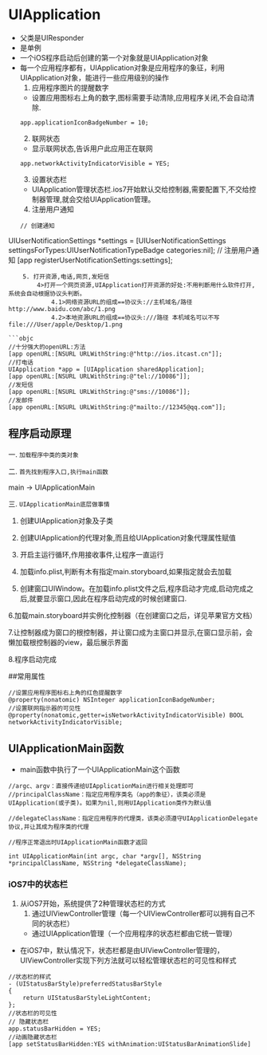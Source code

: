 # UIApplication
- 父类是UIResponder
- 是单例
- 一个iOS程序启动后创建的第一个对象就是UIApplication对象
- 每一个应用程序都有，UIApplication对象是应用程序的象征，利用UIApplication对象，能进行一些应用级别的操作
    1. 应用程序图片的提醒数字
     - 设置应用图标右上角的数字,图标需要手动清除,应用程序关闭,不会自动清除.
     ```objc
     app.applicationIconBadgeNumber = 10;
     ```
    2. 联网状态
     - 显示联网状态,告诉用户此应用正在联网
    ```objc
    app.networkActivityIndicatorVisible = YES;
    ```
    3. 设置状态栏
     - UIApplication管理状态栏.ios7开始默认交给控制器,需要配置下,不交给控制器管理,就会交给UIApplication管理。
    4. 注册用户通知
    ```objc
    // 创建通知
UIUserNotificationSettings *settings = [UIUserNotificationSettings settingsForTypes:UIUserNotificationTypeBadge categories:nil];
    // 注册用户通知
[app registerUserNotificationSettings:settings];
```
    5. 打开资源,电话,网页,发短信
        4>打开一个网页资源,UIApplication打开资源的好处:不用判断用什么软件打开,系统会自动根据协议头判断。
            4.1>网络资源URL的组成==协议头://主机域名/路径 http://www.baidu.com/abc/1.png
            4.2>本地资源URL的组成==协议头:///路径 本机域名可以不写 file:///User/apple/Desktop/1.png

```objc
//十分强大的openURL:方法
[app openURL:[NSURL URLWithString:@"http://ios.itcast.cn"]];
//打电话
UIApplication *app = [UIApplication sharedApplication];
[app openURL:[NSURL URLWithString:@"tel://10086"]];
//发短信
[app openURL:[NSURL URLWithString:@"sms://10086"]];
//发邮件
[app openURL:[NSURL URLWithString:@"mailto://12345@qq.com"]];
```


## 程序启动原理
一. `加载程序中类的类对象`

二. `首先找到程序入口,执行main函数`

main -> UIApplicationMain

三. `UIApplicationMain底层做事情`

1. 创建UIApplication对象及子类

2. 创建UIApplication的代理对象,而且给UIApplication对象代理属性赋值

3. 开启主运行循环,作用接收事件,让程序一直运行

4. 加载info.plist,判断有木有指定main.storyboard,如果指定就会去加载

5. 创建窗口UIWindow。在加载info.plist文件之后,程序启动才完成,启动完成之后,就要显示窗口,因此在程序启动完成的时候创建窗口.

6.加载main.storyboard并实例化控制器（在创建窗口之后，详见苹果官方文档）

7.让控制器成为窗口的根控制器，并让窗口成为主窗口并显示,在窗口显示前，会懒加载根控制器的view，最后展示界面

8.程序启动完成


##常用属性
```objc
//设置应用程序图标右上角的红色提醒数字
@property(nonatomic) NSInteger applicationIconBadgeNumber;
//设置联网指示器的可见性
@property(nonatomic,getter=isNetworkActivityIndicatorVisible) BOOL networkActivityIndicatorVisible;
```


## UIApplicationMain函数
- main函数中执行了一个UIApplicationMain这个函数

```objc
//argc、argv：直接传递给UIApplicationMain进行相关处理即可
//principalClassName：指定应用程序类名（app的象征），该类必须是UIApplication(或子类)。如果为nil,则用UIApplication类作为默认值

//delegateClassName：指定应用程序的代理类，该类必须遵守UIApplicationDelegate协议,并让其成为程序类的代理

//程序正常退出时UIApplicationMain函数才返回

int UIApplicationMain(int argc, char *argv[], NSString *principalClassName, NSString *delegateClassName);
```



### iOS7中的状态栏
1. 从iOS7开始，系统提供了2种管理状态栏的方式
    1. 通过UIViewController管理（每一个UIViewController都可以拥有自己不同的状态栏）
    - 通过UIApplication管理（一个应用程序的状态栏都由它统一管理）
- 在iOS7中，默认情况下，状态栏都是由UIViewController管理的，UIViewController实现下列方法就可以轻松管理状态栏的可见性和样式

```objc
//状态栏的样式
- (UIStatusBarStyle)preferredStatusBarStyle
{
    return UIStatusBarStyleLightContent;
};
//状态栏的可见性
// 隐藏状态栏
app.statusBarHidden = YES;
//动画隐藏状态栏
[app setStatusBarHidden:YES withAnimation:UIStatusBarAnimationSlide]
```
